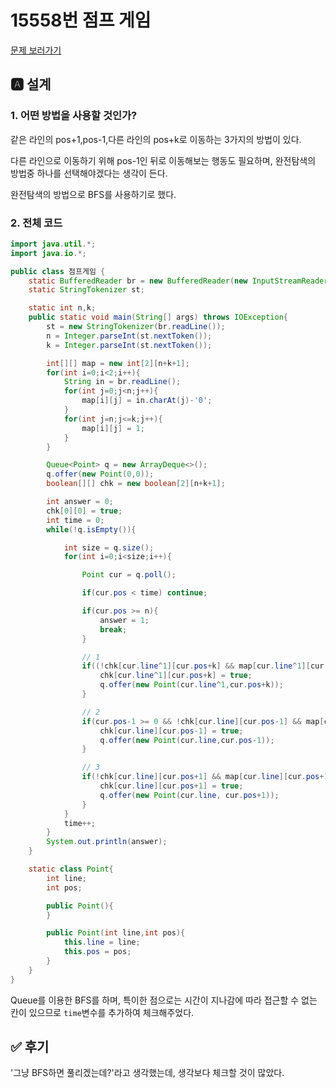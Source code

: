 # 15558번 점프 게임
[문제 보러가기](https://www.acmicpc.net/problem/15558)

## 🅰 설계

### 1. 어떤 방법을 사용할 것인가?
같은 라인의 pos+1,pos-1,다른 라인의 pos+k로 이동하는 3가지의 방법이 있다.  

다른 라인으로 이동하기 위해 pos-1인 뒤로 이동해보는 행동도 필요하며, 완전탐색의 방법중 하나를 선택해야겠다는 생각이 든다.  

완전탐색의 방법으로 BFS를 사용하기로 했다.  

### 2. 전체 코드

```java
import java.util.*;
import java.io.*;

public class 점프게임 {
    static BufferedReader br = new BufferedReader(new InputStreamReader(System.in));
    static StringTokenizer st;

    static int n,k;
    public static void main(String[] args) throws IOException{
        st = new StringTokenizer(br.readLine());
        n = Integer.parseInt(st.nextToken());
        k = Integer.parseInt(st.nextToken());

        int[][] map = new int[2][n+k+1];
        for(int i=0;i<2;i++){
            String in = br.readLine();
            for(int j=0;j<n;j++){
                map[i][j] = in.charAt(j)-'0';
            }
            for(int j=n;j<=k;j++){
                map[i][j] = 1;
            }
        }

        Queue<Point> q = new ArrayDeque<>();
        q.offer(new Point(0,0));
        boolean[][] chk = new boolean[2][n+k+1];

        int answer = 0;
        chk[0][0] = true;
        int time = 0;
        while(!q.isEmpty()){

            int size = q.size();
            for(int i=0;i<size;i++){

                Point cur = q.poll();

                if(cur.pos < time) continue;

                if(cur.pos >= n){
                    answer = 1;
                    break;
                }

                // 1
                if((!chk[cur.line^1][cur.pos+k] && map[cur.line^1][cur.pos+k] == 1) || cur.pos+k >= n){
                    chk[cur.line^1][cur.pos+k] = true;
                    q.offer(new Point(cur.line^1,cur.pos+k));
                }

                // 2
                if(cur.pos-1 >= 0 && !chk[cur.line][cur.pos-1] && map[cur.line][cur.pos-1] == 1){
                    chk[cur.line][cur.pos-1] = true;
                    q.offer(new Point(cur.line,cur.pos-1));
                }

                // 3
                if(!chk[cur.line][cur.pos+1] && map[cur.line][cur.pos+1] == 1){
                    chk[cur.line][cur.pos+1] = true;
                    q.offer(new Point(cur.line, cur.pos+1));
                }
            }
            time++;
        }
        System.out.println(answer);
    }

    static class Point{
        int line;
        int pos;

        public Point(){
        }

        public Point(int line,int pos){
            this.line = line;
            this.pos = pos;
        }
    }
}

```
Queue를 이용한 BFS를 하며, 특이한 점으로는 시간이 지나감에 따라 접근할 수 없는 칸이 있으므로 `time`변수를 추가하여 체크해주었다.


## ✅ 후기
'그냥 BFS하면 풀리겠는데?'라고 생각했는데, 생각보다 체크할 것이 많았다. 